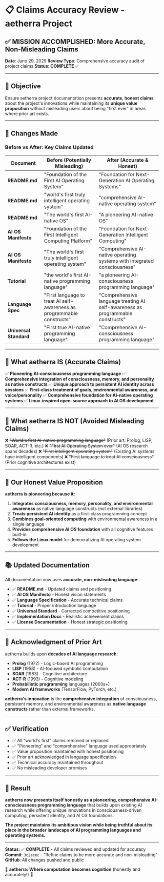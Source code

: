 # 📋 Claims Accuracy Review - aetherra Project

## ✅ **MISSION ACCOMPLISHED: More Accurate, Non-Misleading Claims**

**Date**: June 29, 2025
**Review Type**: Comprehensive accuracy audit of project claims
**Status**: **COMPLETE** ✅

---

## 🎯 **Objective**

Ensure aetherra project documentation presents **accurate, honest claims** about the project's innovations while maintaining its **unique value proposition** without misleading users about being "first ever" in areas where prior art exists.

---

## 📝 **Changes Made**

### **Before vs After: Key Claims Updated**

| **Document**           | **Before (Potentially Misleading)**                                    | **After (Accurate & Honest)**                                                  |
| ---------------------- | ---------------------------------------------------------------------- | ------------------------------------------------------------------------------ |
| **README.md**          | "Foundation of the First AI Operating System"                          | "Foundation for Next-Generation AI Operating Systems"                          |
| **README.md**          | "world's first truly intelligent operating system"                     | "comprehensive AI-native operating system"                                     |
| **README.md**          | "The world's first AI-native OS"                                       | "A pioneering AI-native OS"                                                    |
| **AI OS Manifesto**    | "Foundation of the First Intelligent Computing Platform"               | "Foundation for Next-Generation Intelligent Computing"                         |
| **AI OS Manifesto**    | "The world's first truly intelligent operating system"                 | "Comprehensive AI-native operating systems with integrated consciousness"      |
| **Tutorial**           | "the world's first AI-native programming language"                     | "a pioneering AI-consciousness programming language"                           |
| **Language Spec**      | "First language to treat AI self-awareness as programmable constructs" | "Comprehensive language treating AI self-awareness as programmable constructs" |
| **Universal Standard** | "First true AI-native programming language"                            | "Comprehensive AI-consciousness programming language"                          |

---

## 🧠 **What aetherra IS (Accurate Claims)**

✅ **Pioneering AI-consciousness programming language**
✅ **Comprehensive integration of consciousness, memory, and personality as native constructs**
✅ **Unique approach to persistent AI identity across sessions**
✅ **First-class treatment of goals, environmental awareness, and voice/personality**
✅ **Comprehensive foundation for AI-native operating systems**
✅ **Linux-inspired open-source approach to AI OS development**

---

## 🚫 **What aetherra IS NOT (Avoided Misleading Claims)**

❌ ~~"World's first AI-native programming language"~~ (Prior art: Prolog, LISP, SOAR, ACT-R, etc.)
❌ ~~"First AI Operating System ever"~~ (AI OS research spans decades)
❌ ~~"First intelligent operating system"~~ (Existing AI systems have intelligent components)
❌ ~~"First language to treat AI consciousness"~~ (Prior cognitive architectures exist)

---

## 🎯 **Our Honest Value Proposition**

**aetherra is pioneering because it:**

1. **Integrates consciousness, memory, personality, and environmental awareness** as native language constructs (not external libraries)
2. **Treats persistent AI identity** as a first-class programming concept
3. **Combines goal-oriented computing** with environmental awareness in a single language
4. **Provides comprehensive AI OS foundation** with all cognitive features built-in
5. **Follows the Linux model** for democratizing AI operating system development

---

## 📚 **Updated Documentation**

All documentation now uses **accurate, non-misleading language**:

- ✅ **README.md** - Updated claims and positioning
- ✅ **AI OS Manifesto** - Honest vision statements
- ✅ **Language Specification** - Accurate technical claims
- ✅ **Tutorial** - Proper introduction language
- ✅ **Universal Standard** - Corrected competitive positioning
- ✅ **Implementation Docs** - Realistic achievement claims
- ✅ **License Documentation** - Honest strategic positioning

---

## 🤝 **Acknowledgment of Prior Art**

aetherra builds upon **decades of AI language research**:
- **Prolog** (1972) - Logic-based AI programming
- **LISP** (1958) - AI-focused symbolic computation
- **SOAR** (1983) - Cognitive architecture
- **ACT-R** (1993) - Cognitive modeling
- **Probabilistic programming** languages (2000s+)
- **Modern AI frameworks** (TensorFlow, PyTorch, etc.)

**aetherra's innovation** is the **comprehensive integration** of consciousness, persistent memory, and environmental awareness as **native language constructs** rather than external frameworks.

---

## ✅ **Verification**

- ✅ All "world's first" claims removed or replaced
- ✅ "Pioneering" and "comprehensive" language used appropriately
- ✅ Value proposition maintained with honest positioning
- ✅ Prior art acknowledged in language specification
- ✅ Technical accuracy maintained throughout
- ✅ No misleading developer promises

---

## 🚀 **Result**

**aetherra now presents itself honestly as a pioneering, comprehensive AI-consciousness programming language** that builds upon existing AI research while offering unique innovations in consciousness-driven computing, persistent identity, and AI OS foundations.

**The project maintains its ambitious vision while being truthful about its place in the broader landscape of AI programming languages and operating systems.**

---

**Status**: ✅ **COMPLETE** - All claims reviewed and updated for accuracy
**Commit**: `3c2acec` - "Refine claims to be more accurate and non-misleading"
**GitHub**: All changes pushed and public

🧬 **aetherra: Where computation becomes cognition** (honestly and accurately!) 🚀
